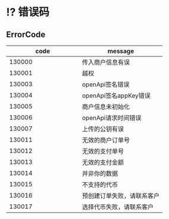 # ⁉ 错误码

## ErrorCode

<table><thead><tr><th width="180">code</th><th>message</th></tr></thead><tbody><tr><td>130000</td><td>传入商户信息有误</td></tr><tr><td>130001</td><td>越权</td></tr><tr><td>130003</td><td>openApi签名错误</td></tr><tr><td>130004</td><td>openApi签名appKey错误</td></tr><tr><td>130005</td><td>商户信息未初始化</td></tr><tr><td>130006</td><td>openApi请求时间错误</td></tr><tr><td>130007</td><td>上传的公钥有误</td></tr><tr><td>130011</td><td>无效的商户订单号</td></tr><tr><td>130012</td><td>无效的支付单号</td></tr><tr><td>130013</td><td>无效的支付金额</td></tr><tr><td>130014</td><td>并非你的数据</td></tr><tr><td>130015</td><td>不支持的代币</td></tr><tr><td>130016</td><td>预创建订单失败，请联系客户</td></tr><tr><td>130017</td><td>选择代币失败，请联系客户</td></tr></tbody></table>

